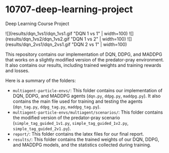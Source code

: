 # 10707-deep-learning-project
Deep Learning Course Project

![](results/dqn_1vs1/dqn_1vs1.gif "DQN 1 vs 1" | width=100) 
![](results/dqn_1vs2/dqn_1vs2.gif "DQN 1 vs 2" | width=100) 
![](results/dqn_2vs1/dqn_2vs1.gif "DQN 2 vs 1" | width=100)

This repository contains our implementation of DQN, DDPG, and MADDPG that works on a slightly modified version of the predator-pray environment. It also contains our results, including trained weights and training rewards and losses.

Here is a summary of the folders:
* `multiagent-particle-envs/`: This folder contains our implementation of DQN, DDPG, and MADDPG agents (`dqn.py`, `ddpg.py`, `maddpg.py`). It also contains the main file used for training and testing the agents (`dqn_tag.py`, `ddpg_tag.py`, `maddpg_tag.py`).
* `multiagent-particle-envs/multiagent/scenarios/`: This folder contains the modified version of the predator-pray scenario (`simple_tag_guided_1v1.py`, `simple_tag_guided_1v2.py`, `simple_tag_guided_2v1.py`).
* `report/`: This folder contains the latex files for our final report.
* `results/`: This folder contains the trained weights of our DQN, DDPG, and MADDPG models, and the statistics collected during training.
